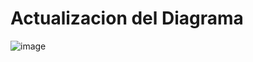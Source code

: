 
# Actualizacion del Diagrama 
![image](https://github.com/Jossibel/Estructura_De_Datos/assets/166523218/a6c80787-26b5-4da9-908f-17bdce64cb0d)
